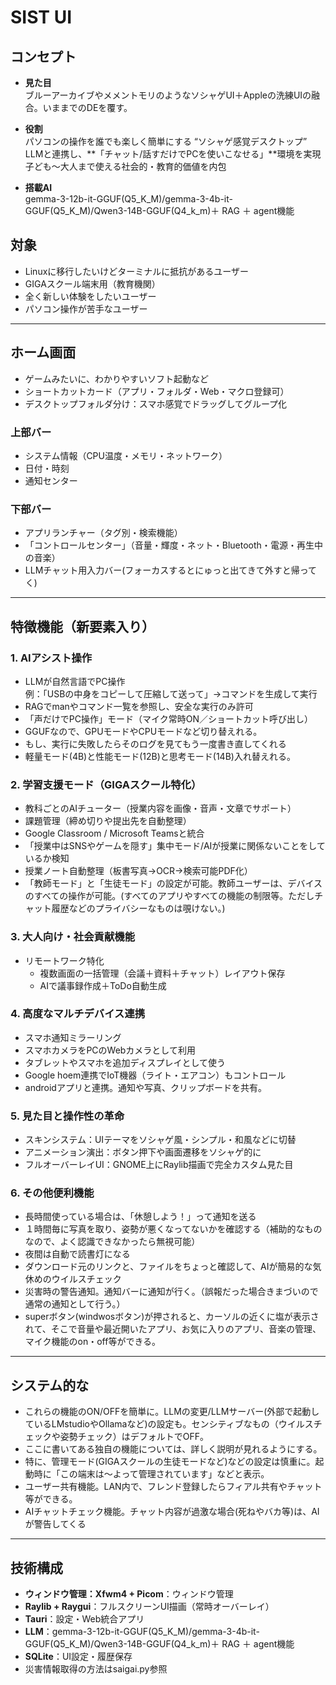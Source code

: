 # SIST UI
## コンセプト

- **見た目**  
    ブルーアーカイブやメメントモリのようなソシャゲUI＋Appleの洗練UIの融合。いままでのDEを覆す。

- **役割**  
    パソコンの操作を誰でも楽しく簡単にする “ソシャゲ感覚デスクトップ”  
    LLMと連携し、**「チャット/話すだけでPCを使いこなせる」**環境を実現  
    子ども～大人まで使える社会的・教育的価値を内包

- **搭載AI**  
    gemma-3-12b-it-GGUF(Q5_K_M)/gemma-3-4b-it-GGUF(Q5_K_M)/Qwen3-14B-GGUF(Q4_k_m)＋ RAG ＋ agent機能

## 対象

- Linuxに移行したいけどターミナルに抵抗があるユーザー
- GIGAスクール端末用（教育機関）
- 全く新しい体験をしたいユーザー
- パソコン操作が苦手なユーザー

---

## ホーム画面

- ゲームみたいに、わかりやすいソフト起動など
- ショートカットカード（アプリ・フォルダ・Web・マクロ登録可）
- デスクトップフォルダ分け：スマホ感覚でドラッグしてグループ化

### 上部バー

- システム情報（CPU温度・メモリ・ネットワーク）
- 日付・時刻
- 通知センター

### 下部バー

- アプリランチャー（タグ別・検索機能）
- 「コントロールセンター」（音量・輝度・ネット・Bluetooth・電源・再生中の音楽）
- LLMチャット用入力バー(フォーカスするとにゅっと出てきて外すと帰ってく)


---

## 特徴機能（新要素入り）

### 1. AIアシスト操作

- LLMが自然言語でPC操作  
    例：「USBの中身をコピーして圧縮して送って」→コマンドを生成して実行
- RAGでmanやコマンド一覧を参照し、安全な実行のみ許可
- 「声だけでPC操作」モード（マイク常時ON／ショートカット呼び出し）
- GGUFなので、GPUモードやCPUモードなど切り替えれる。
- もし、実行に失敗したらそのログを見てもう一度書き直してくれる
- 軽量モード(4B)と性能モード(12B)と思考モード(14B)入れ替えれる。

### 2. 学習支援モード（GIGAスクール特化）

- 教科ごとのAIチューター（授業内容を画像・音声・文章でサポート）
- 課題管理（締め切りや提出先を自動整理）
- Google Classroom / Microsoft Teamsと統合
- 「授業中はSNSやゲームを隠す」集中モード/AIが授業に関係ないことをしているか検知
- 授業ノート自動整理（板書写真→OCR→検索可能PDF化）
- 「教師モード」と「生徒モード」の設定が可能。教師ユーザーは、デバイスのすべての操作が可能。(すべてのアプリやすべての機能の制限等。ただしチャット履歴などのプライバシーなものは覗けない。)

### 3. 大人向け・社会貢献機能

- リモートワーク特化
    - 複数画面の一括管理（会議＋資料＋チャット）レイアウト保存
    - AIで議事録作成＋ToDo自動生成

### 4. 高度なマルチデバイス連携

- スマホ通知ミラーリング
- スマホカメラをPCのWebカメラとして利用
- タブレットやスマホを追加ディスプレイとして使う
- Google hoem連携でIoT機器（ライト・エアコン）もコントロール
- androidアプリと連携。通知や写真、クリップボードを共有。

### 5. 見た目と操作性の革命

- スキンシステム：UIテーマをソシャゲ風・シンプル・和風などに切替
- アニメーション演出：ボタン押下や画面遷移をソシャゲ的に
- フルオーバーレイUI：GNOME上にRaylib描画で完全カスタム見た目

### 6. その他便利機能
- 長時間使っている場合は、「休憩しよう！」って通知を送る
- １時間毎に写真を取り、姿勢が悪くなってないかを確認する（補助的なものなので、よく認識できなかったら無視可能）
- 夜間は自動で読書灯になる
- ダウンロード元のリンクと、ファイルをちょっと確認して、AIが簡易的な気休めのウイルスチェック
- 災害時の警告通知。通知バーに通知が行く。（誤報だった場合きまづいので通常の通知として行う。）
- superボタン(windwosボタン)が押されると、カーソルの近くに塩が表示されて、そこで音量や最近開いたアプリ、お気に入りのアプリ、音楽の管理、マイク機能のon・off等ができる。

---
## システム的な
 - これらの機能のON/OFFを簡単に。LLMの変更/LLMサーバー(外部で起動しているLMstudioやOllamaなど)の設定も。センシティブなもの（ウイルスチェックや姿勢チェック）はデフォルトでOFF。
 - ここに書いてある独自の機能については、詳しく説明が見れるようにする。
 - 特に、管理モード(GIGAスクールの生徒モードなど)などの設定は慎重に。起動時に「この端末は～よって管理されています」などと表示。
 - ユーザー共有機能。LAN内で、フレンド登録したらフィアル共有やチャット等ができる。
 - AIチャットチェック機能。チャット内容が過激な場合(死ねやバカ等)は、AIが警告してくる

---

## 技術構成

- **ウィンドウ管理：Xfwm4 + Picom**：ウィンドウ管理
- **Raylib + Raygui**：フルスクリーンUI描画（常時オーバーレイ）
- **Tauri**：設定・Web統合アプリ
- **LLM**：gemma-3-12b-it-GGUF(Q5_K_M)/gemma-3-4b-it-GGUF(Q5_K_M)/Qwen3-14B-GGUF(Q4_k_m)＋ RAG ＋ agent機能
- **SQLite**：UI設定・履歴保存
- 災害情報取得の方法はsaigai.py参照
